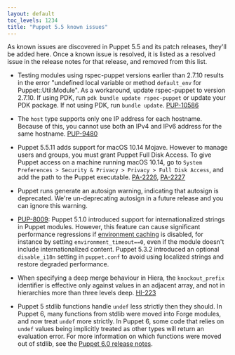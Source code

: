 ```yaml
---
layout: default
toc_levels: 1234
title: "Puppet 5.5 known issues"
---
```


As known issues are discovered in Puppet 5.5 and its patch releases, they'll be added here. Once a known issue is resolved, it is listed as a resolved issue in the release notes for that release, and removed from this list.

- Testing modules using rspec-puppet versions earlier than 2.7.10 results in the error "undefined local variable or method `default_env` for Puppet::Util:Module". As a workaround, update rspec-puppet to version 2.7.10. If using PDK, run `pdk bundle update rspec-puppet` or update your PDK package. If not using PDK, run `bundle update`. [PUP-10586](https://tickets.puppetlabs.com/browse/PUP-10586)

- The `host` type supports only one IP address for each hostname. Because of this, you cannot use both an IPv4 and IPv6 address for the same hostname. [PUP-9480](https://tickets.puppetlabs.com/browse/PUP-9480)

- Puppet 5.5.11 adds support for macOS 10.14 Mojave. However to manage users and groups, you must grant Puppet Full Disk Access. To give Puppet access on a machine running macOS 10.14, go to `System Preferences > Security & Privacy > Privacy > Full Disk Access`, and add the path to the Puppet executable. [PA-2226](https://tickets.puppetlabs.com/browse/PA-2226), [PA-2227](https://tickets.puppetlabs.com/browse/PA-2227)

- Puppet runs generate an autosign warning, indicating that autosign is deprecated. We're un-deprecating autosign in a future release and you can ignore this warning.

- [PUP-8009](https://tickets.puppetlabs.com/browse/PUP-8009): Puppet 5.1.0 introduced support for internationalized strings in Puppet modules. However, this feature can cause significant performance regressions if [environment caching](./environments_creating.markdown#environment_timeout) is disabled, for instance by setting `environment_timeout==0`, even if the module doesn't include internationalized content. Puppet 5.3.2 introduced an optional `disable_i18n` setting in `puppet.conf` to avoid using localized strings and restore degraded performance.

- When specifying a deep merge behaviour in Hiera, the `knockout_prefix` identifier is effective only against values in an adjacent array, and not in hierarchies more than three levels deep. [HI-223](https://tickets.puppetlabs.com/browse/HI-223)

- Puppet 5 stdlib functions handle `undef` less strictly then they should. In Puppet 6, many functions from stdlib were moved into Forge modules, and now treat `undef` more strictly. In Puppet 6, some code that relies on `undef` values being implicitly treated as other types will return an evaluation error. For more information on which functions were moved out of stdlib, see the [Puppet 6.0 release notes](https://puppet.com/docs/puppet/6.0/release_notes_puppet.html#select-types-moved-to-modules).

